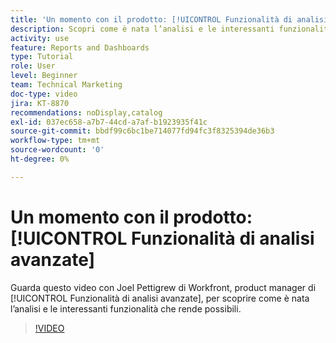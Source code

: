 ```yaml
---
title: 'Un momento con il prodotto: [!UICONTROL Funzionalità di analisi avanzate]'
description: Scopri come è nata l’analisi e le interessanti funzionalità che rende possibili con Joel Pettigrew, product manager di [!UICONTROL Funzionalità di analisi avanzate].
activity: use
feature: Reports and Dashboards
type: Tutorial
role: User
level: Beginner
team: Technical Marketing
doc-type: video
jira: KT-8870
recommendations: noDisplay,catalog
exl-id: 037ec658-a7b7-44cd-a7af-b1923935f41c
source-git-commit: bbdf99c6bc1be714077fd94fc3f8325394de36b3
workflow-type: tm+mt
source-wordcount: '0'
ht-degree: 0%

---
```


# Un momento con il prodotto: [!UICONTROL Funzionalità di analisi avanzate]

Guarda questo video con Joel Pettigrew di Workfront, product manager di [!UICONTROL Funzionalità di analisi avanzate], per scoprire come è nata l’analisi e le interessanti funzionalità che rende possibili.

>[!VIDEO](https://video.tv.adobe.com/v/335042/?quality=12&learn=on&enablevpops=1)
